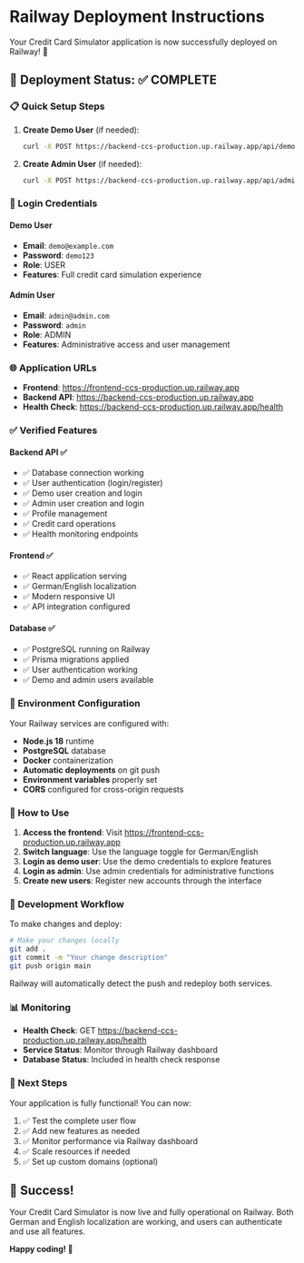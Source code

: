# Railway Deployment Instructions

Your Credit Card Simulator application is now successfully deployed on Railway! 🚀

## 🌟 Deployment Status: ✅ COMPLETE

### 📋 Quick Setup Steps

1. **Create Demo User** (if needed):
   ```bash
   curl -X POST https://backend-ccs-production.up.railway.app/api/demo/create
   ```

2. **Create Admin User** (if needed):
   ```bash
   curl -X POST https://backend-ccs-production.up.railway.app/api/admin/create-admin
   ```

### 🔑 Login Credentials

#### Demo User
- **Email**: `demo@example.com`
- **Password**: `demo123`
- **Role**: USER
- **Features**: Full credit card simulation experience

#### Admin User  
- **Email**: `admin@admin.com`
- **Password**: `admin`
- **Role**: ADMIN
- **Features**: Administrative access and user management

### 🌐 Application URLs

- **Frontend**: https://frontend-ccs-production.up.railway.app
- **Backend API**: https://backend-ccs-production.up.railway.app
- **Health Check**: https://backend-ccs-production.up.railway.app/health

### ✅ Verified Features

#### Backend API ✅
- ✅ Database connection working
- ✅ User authentication (login/register)  
- ✅ Demo user creation and login
- ✅ Admin user creation and login
- ✅ Profile management
- ✅ Credit card operations
- ✅ Health monitoring endpoints

#### Frontend ✅
- ✅ React application serving
- ✅ German/English localization
- ✅ Modern responsive UI
- ✅ API integration configured

#### Database ✅
- ✅ PostgreSQL running on Railway
- ✅ Prisma migrations applied
- ✅ User authentication working
- ✅ Demo and admin users available

### 🔧 Environment Configuration

Your Railway services are configured with:

- **Node.js 18** runtime
- **PostgreSQL** database
- **Docker** containerization  
- **Automatic deployments** on git push
- **Environment variables** properly set
- **CORS** configured for cross-origin requests

### 📱 How to Use

1. **Access the frontend**: Visit https://frontend-ccs-production.up.railway.app
2. **Switch language**: Use the language toggle for German/English
3. **Login as demo user**: Use the demo credentials to explore features
4. **Login as admin**: Use admin credentials for administrative functions
5. **Create new users**: Register new accounts through the interface

### 🔄 Development Workflow

To make changes and deploy:

```bash
# Make your changes locally
git add .
git commit -m "Your change description"
git push origin main
```

Railway will automatically detect the push and redeploy both services.

### 📊 Monitoring

- **Health Check**: GET https://backend-ccs-production.up.railway.app/health
- **Service Status**: Monitor through Railway dashboard
- **Database Status**: Included in health check response

### 🎯 Next Steps

Your application is fully functional! You can now:

1. ✅ Test the complete user flow
2. ✅ Add new features as needed
3. ✅ Monitor performance via Railway dashboard
4. ✅ Scale resources if needed
5. ✅ Set up custom domains (optional)

## 🎉 Success!

Your Credit Card Simulator is now live and fully operational on Railway. Both German and English localization are working, and users can authenticate and use all features.

**Happy coding! 🚀**
